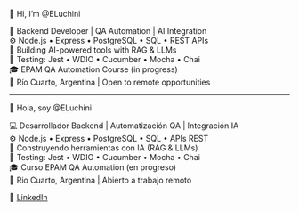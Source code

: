 <!---
- 👋 Hi, I’m @ELuchini
- 👀 I’m interested in ...
- 🌱 I’m currently learning ...
- 💞️ I’m looking to collaborate on ...
- 📫 How to reach me ...
- 😄 Pronouns: ...
- ⚡ Fun fact: ...
--->
👋 Hi, I’m @ELuchini
  
🔧 Backend Developer | QA Automation | AI Integration <br>
⚙️ Node.js • Express • PostgreSQL • SQL • REST APIs <br>
🤖 Building AI-powered tools with RAG & LLMs <br>
🧪 Testing: Jest • WDIO • Cucumber • Mocha • Chai <br>
🎓 EPAM QA Automation Course (in progress) <br>
📍 Río Cuarto, Argentina | Open to remote opportunities <br>

---
👋 Hola, soy @ELuchini

💻 Desarrollador Backend | Automatización QA | Integración IA <br>
⚙️ Node.js • Express • PostgreSQL • SQL • APIs REST <br>
🤖 Construyendo herramientas con IA (RAG & LLMs) <br>
🧪 Testing: Jest • WDIO • Cucumber • Mocha • Chai <br>
🎓 Curso EPAM QA Automation (en progreso) <br>
📍 Rio Cuarto, Argentina | Abierto a trabajo remoto <br>

🔗 <a href="http://www.linkedin.com/in/eluchini">LinkedIn</a>

<!---| Portfolio: [link] | --->




  
<!---
ELuchini/ELuchini is a ✨ special ✨ repository because its `README.md` (this file) appears on your GitHub profile.
You can click the Preview link to take a look at your changes.
--->
